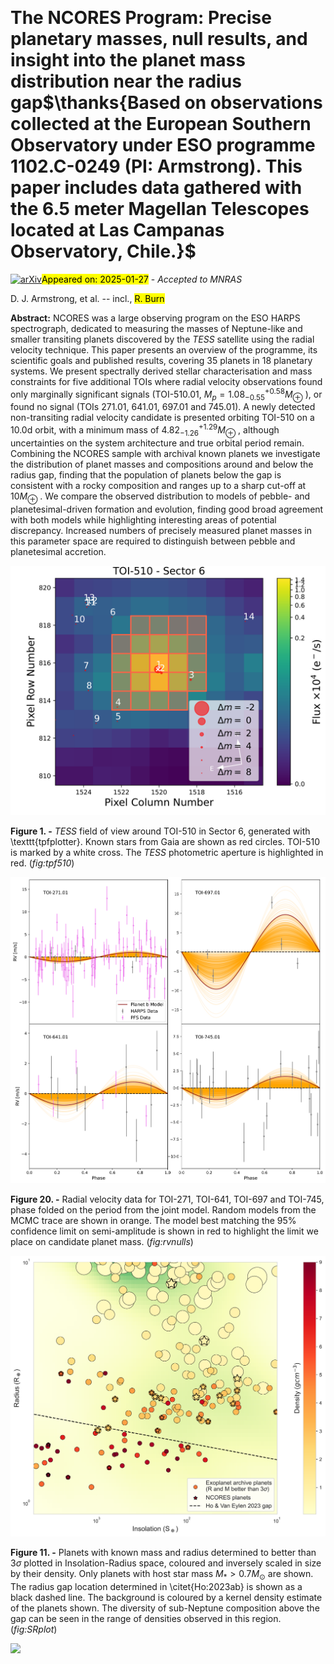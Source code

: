 <div class="macros" style="visibility:hidden;">
$\newcommand{\ensuremath}{}$
$\newcommand{\xspace}{}$
$\newcommand{\object}[1]{\texttt{#1}}$
$\newcommand{\farcs}{{.}''}$
$\newcommand{\farcm}{{.}'}$
$\newcommand{\arcsec}{''}$
$\newcommand{\arcmin}{'}$
$\newcommand{\ion}[2]{#1#2}$
$\newcommand{\textsc}[1]{\textrm{#1}}$
$\newcommand{\hl}[1]{\textrm{#1}}$
$\newcommand{\footnote}[1]{}$
$\newcommand{\kms}{km s^{-1}}$
$\newcommand{\ms}{m s^{-1}}$
$\newcommand{\mss}{\mbox{m s^{-2}}}$
$\newcommand{\masy}{mas yr^{-1}}$
$\newcommand{\mpl}{\mbox{M_{p}}}$
$\newcommand{\rpl}{\mbox{R_{p}}}$
$\newcommand{\mstar}{\mbox{M_{\star}}}$
$\newcommand{\rstar}{\mbox{R_{\star}}}$
$\newcommand{\mjup}{\mbox{M_{\rm Jup}}}$
$\newcommand{\rjup}{\mbox{R_{\rm Jup}}}$
$\newcommand{\msun}{\mbox{M_{\odot}}}$
$\newcommand{\rsun}{\mbox{R_{\odot}}}$
$\newcommand{\rearth}{R_{\oplus}}$
$\newcommand{\mearth}{M_{\oplus}}$
$\newcommand{\gccc}{g cm^{-3}}$
$\newcommand{\ergscm}{erg s^{-1}cm^{-2}}$
$\newcommand{\vsini}{v\sin{i}}$
$\newcommand{\teff}{T_{\rm eff}}$
$\newcommand{\feh}{\mbox{\rm[Fe/H]}}$
$\newcommand{\ymg}{\mbox{\rm[Y/Mg]}}$
$\newcommand{\logg}{\log g}$
$\newcommand{\rprs}{\mbox{R_{p}/R_{s}}}$
$\newcommand{\vdag}{(v)^\dagger}$
$\newcommand{\jv}{\textcolor[RGB]{200,20,50}}$
$\newcommand{\arraystretch}{1.3}$
$\newcommand{\thebibliography}{\DeclareRobustCommand{\VAN}[3]{##3}\VANthebibliography}$</div>



<div id="title">

# The NCORES Program: Precise planetary masses, null results, and insight into the planet mass distribution near the radius gap$\thanks{Based on observations collected at the European Southern Observatory under ESO programme 1102.C-0249 (PI: Armstrong). This paper includes data gathered with the 6.5 meter Magellan Telescopes located at Las Campanas Observatory, Chile.}$

</div>
<div id="comments">

[![arXiv](https://img.shields.io/badge/arXiv-2501.14355-b31b1b.svg)](https://arxiv.org/abs/2501.14355)<mark>Appeared on: 2025-01-27</mark> -  _Accepted to MNRAS_

</div>
<div id="authors">

D. J. Armstrong, et al. -- incl., <mark>R. Burn</mark>

</div>
<div id="abstract">

**Abstract:** NCORES was a large observing program on the ESO HARPS spectrograph, dedicated to measuring the masses of Neptune-like and smaller transiting planets discovered by the _TESS_ satellite using the radial velocity technique. This paper presents an overview of the programme, its scientific goals and published results, covering 35 planets in 18 planetary systems. We present spectrally derived stellar characterisation and mass constraints for five additional TOIs where radial velocity observations found only marginally significant signals (TOI-510.01, $M_p = 1.08^{+0.58}_{-0.55}M_\oplus$ ), or found no signal (TOIs 271.01, 641.01, 697.01 and 745.01). A newly detected non-transiting radial velocity candidate is presented orbiting TOI-510 on a 10.0d orbit, with a minimum mass of $4.82^{+1.29}_{-1.26}M_\oplus$ , although uncertainties on the system architecture and true orbital period remain. Combining the NCORES sample with archival known planets we investigate the distribution of planet masses and compositions around and below the radius gap, finding that the population of planets below the gap is consistent with a rocky composition and ranges up to a sharp cut-off at $10M_\oplus$ . We compare the observed distribution to models of pebble- and planetesimal-driven formation and evolution, finding good broad agreement with both models while highlighting interesting areas of potential discrepancy. Increased numbers of precisely measured planet masses in this parameter space are required to distinguish between pebble and planetesimal accretion.

</div>

<div id="div_fig1">

<img src="tmp_2501.14355/./TPF_Gaia_TOI-510_TIC238086647_S6.png" alt="Fig1" width="100%"/>

**Figure 1. -** _TESS_ field of view around TOI-510 in Sector 6, generated with \texttt{tpfplotter}. Known stars from Gaia are shown as red circles. TOI-510 is marked by a white cross. The _TESS_ photometric aperture is highlighted in red. (*fig:tpf510*)

</div>
<div id="div_fig2">

<img src="tmp_2501.14355/./combined_rvphaseplot_041224.png" alt="Fig20" width="100%"/>

**Figure 20. -** Radial velocity data for TOI-271, TOI-641, TOI-697 and TOI-745, phase folded on the period from the joint model. Random models from the MCMC trace are shown in orange. The model best matching the 95\% confidence limit on semi-amplitude is shown in red to highlight the limit we place on candidate planet mass. (*fig:rvnulls*)

</div>
<div id="div_fig3">

<img src="tmp_2501.14355/./SR_DM_NCORESonly_080724.png" alt="Fig11" width="100%"/>

**Figure 11. -** Planets with known mass and radius determined to better than $3\sigma$ plotted in Insolation-Radius space, coloured and inversely scaled in size by their density. Only planets with host star mass $M_*>0.7M_\odot$ are shown. The radius gap location determined in \citet{Ho:2023ab} is shown as a black dashed line. The background is coloured by a kernel density estimate of the planets shown. The diversity of sub-Neptune composition above the gap can be seen in the range of densities observed in this region. (*fig:SRplot*)

</div><div id="qrcode"><img src=https://api.qrserver.com/v1/create-qr-code/?size=100x100&data="https://arxiv.org/abs/2501.14355"></div>